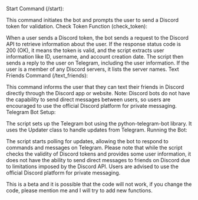 Start Command (/start):

This command initiates the bot and prompts the user to send a Discord token for validation.
Check Token Function (check_token):

When a user sends a Discord token, the bot sends a request to the Discord API to retrieve information about the user.
If the response status code is 200 (OK), it means the token is valid, and the script extracts user information like ID, username, and account creation date.
The script then sends a reply to the user on Telegram, including the user information.
If the user is a member of any Discord servers, it lists the server names.
Text Friends Command (/text_friends):

This command informs the user that they can text their friends in Discord directly through the Discord app or website.
Note: Discord bots do not have the capability to send direct messages between users, so users are encouraged to use the official Discord platform for private messaging.
Telegram Bot Setup:

The script sets up the Telegram bot using the python-telegram-bot library.
It uses the Updater class to handle updates from Telegram.
Running the Bot:

The script starts polling for updates, allowing the bot to respond to commands and messages on Telegram.
Please note that while the script checks the validity of Discord tokens and provides some user information, it does not have the ability to send direct messages to friends on Discord due to limitations imposed by the Discord API. Users are advised to use the official Discord platform for private messaging.

This is a beta and it is possible that the code will not work, if you change the code, please mention me and I will try to add new functions.
